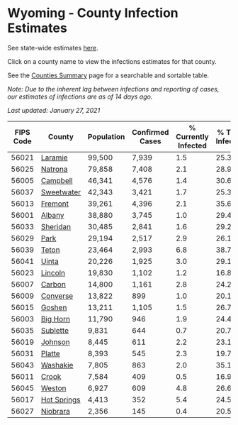 # Wyoming - County Infection Estimates

See state-wide estimates [here](/infections/us-wy).

Click on a county name to view the infections estimates for that county.

See the [Counties Summary](/infections/summary-counties) page for a searchable and sortable table.

*Note: Due to the inherent lag between infections and reporting of cases, our estimates of infections are as of 14 days ago.*

*Last updated: January 27, 2021*

|   FIPS Code |                     County |   Population |   Confirmed Cases |   % Currently Infected |   % Total Infected |
|-------------|----------------------------|--------------|-------------------|------------------------|--------------------|
|       56021 |         [Laramie](laramie) |       99,500 |             7,939 |                    1.5 |               25.3 |
|       56025 |         [Natrona](natrona) |       79,858 |             7,408 |                    2.1 |               28.9 |
|       56005 |       [Campbell](campbell) |       46,341 |             4,576 |                    1.4 |               30.6 |
|       56037 |   [Sweetwater](sweetwater) |       42,343 |             3,421 |                    1.7 |               25.3 |
|       56013 |         [Fremont](fremont) |       39,261 |             4,396 |                    2.1 |               35.6 |
|       56001 |           [Albany](albany) |       38,880 |             3,745 |                    1.0 |               29.4 |
|       56033 |       [Sheridan](sheridan) |       30,485 |             2,841 |                    1.6 |               29.2 |
|       56029 |               [Park](park) |       29,194 |             2,517 |                    2.9 |               26.1 |
|       56039 |             [Teton](teton) |       23,464 |             2,993 |                    6.8 |               38.7 |
|       56041 |             [Uinta](uinta) |       20,226 |             1,925 |                    3.0 |               29.1 |
|       56023 |         [Lincoln](lincoln) |       19,830 |             1,102 |                    1.2 |               16.8 |
|       56007 |           [Carbon](carbon) |       14,800 |             1,161 |                    2.8 |               24.2 |
|       56009 |       [Converse](converse) |       13,822 |               899 |                    1.0 |               20.1 |
|       56015 |           [Goshen](goshen) |       13,211 |             1,105 |                    1.5 |               26.7 |
|       56003 |       [Big Horn](big-horn) |       11,790 |               946 |                    1.9 |               24.4 |
|       56035 |       [Sublette](sublette) |        9,831 |               644 |                    0.7 |               20.7 |
|       56019 |         [Johnson](johnson) |        8,445 |               611 |                    2.2 |               23.1 |
|       56031 |           [Platte](platte) |        8,393 |               545 |                    2.3 |               19.7 |
|       56043 |       [Washakie](washakie) |        7,805 |               863 |                    2.0 |               35.1 |
|       56011 |             [Crook](crook) |        7,584 |               409 |                    0.5 |               16.9 |
|       56045 |           [Weston](weston) |        6,927 |               609 |                    4.8 |               26.6 |
|       56017 | [Hot Springs](hot-springs) |        4,413 |               352 |                    5.4 |               24.5 |
|       56027 |       [Niobrara](niobrara) |        2,356 |               145 |                    0.4 |               20.5 |
